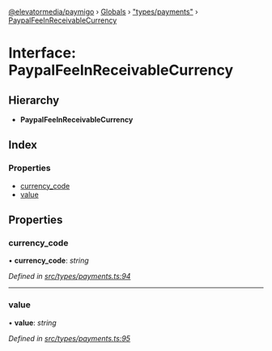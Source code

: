 [@elevatormedia/paymigo](../README.md) › [Globals](../globals.md) › ["types/payments"](../modules/_types_payments_.md) › [PaypalFeeInReceivableCurrency](_types_payments_.paypalfeeinreceivablecurrency.md)

# Interface: PaypalFeeInReceivableCurrency

## Hierarchy

-   **PaypalFeeInReceivableCurrency**

## Index

### Properties

-   [currency_code](_types_payments_.paypalfeeinreceivablecurrency.md#currency_code)
-   [value](_types_payments_.paypalfeeinreceivablecurrency.md#value)

## Properties

### currency_code

• **currency_code**: _string_

_Defined in [src/types/payments.ts:94](https://github.com/ELEVATORmedia/paymigo/blob/6591146/src/types/payments.ts#L94)_

---

### value

• **value**: _string_

_Defined in [src/types/payments.ts:95](https://github.com/ELEVATORmedia/paymigo/blob/6591146/src/types/payments.ts#L95)_
